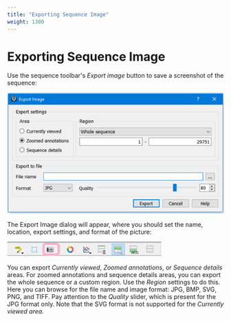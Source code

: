 ```yaml
---
title: "Exporting Sequence Image"
weight: 1300
---
```


# Exporting Sequence Image

Use the sequence toolbar's _Export image_ button to save a screenshot of the sequence:

![](/images/65929444/96665867.png)

The Export Image dialog will appear, where you should set the name, location, export settings, and format of the picture:

![](/images/65929444/96665870.png)

You can export _Currently viewed_, _Zoomed annotations_, or _Sequence details_ areas. For zoomed annotations and sequence details areas, you can export the whole sequence or a custom region. Use the _Region_ settings to do this. Here you can browse for the file name and image format: JPG, BMP, SVG, PNG, and TIFF. Pay attention to the _Quality_ slider, which is present for the JPG format only. Note that the SVG format is not supported for the _Currently viewed area._